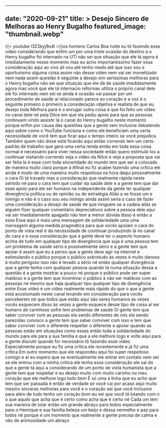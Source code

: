
---
date: "2020-09-21"
title: > 
    Desejo Sincero de Melhoras ao Henry Bugalho
featured_image: "thumbnail.webp"
---
{{< youtube I3Z2kyj9u4I >}}os homens Carlos Boa noite eu tô fazendo
esse vídeo considerando que enfim um por
uma triste ocasião do destino a o Henry
bugalho foi internado na UTI não sei que
situação que ele tá agora é
imediatamente nesse momento mas eu acho
importantíssimo fazer essa consideração
aqui ao vivo ali vou até tenho medo até
que isso sou e oportunismo alguma coisa
assim não desse vídeo nem vai ser
monetizado nem nada assim questão é
seguinte a desejo sim seríssimas
melhoras para o Henry bugalho não sei
que situação que ele dá de saúde
imediatamente agora mas você que ele tá
internacio reformas utiliza o próprio
canal dele ele foi internado nem sei se
ainda é ocasião vai passar por um
procedimento de saúde aí relacionado
parece ao coração e a voz é o seguinte
primeiro
o primeiro a consideração objetiva e
realista de que eu desejo toda Melhora
para é o enrugar outra coisa é que foi
feito um vídeo no canal dele né pela
Dilce em que ela pediu apoio para que as
pessoas continuem vindo assistir lá o
canal do Henry bugalho neste momento
porque enfim por causa das questões que
a gente vem inclusive debatendo aqui
sobre como o YouTube funciona e como ele
beneficiam uma certa necessidade de você
tem que ficar aqui o tempo inteiro se
você prejudica Também quem não disse
está ficando aqui então correndo tem um
certo padrão de trabalho que gera uma
certa renda então em toda essa coisa
normal e necessário para viver nessa
sociedade então quero estimulá-los a
continuar visitando correndo veja o
vídeo da Nilce e veja a proposta que vai
ser feita lá é esse com toda sinceridade
do mundo tem que ser a colocado de
maneira muito clara porque a Afinal eu
fiz acabei fazendo uma crítica ele ainda
é muito de uma maneira muito respeitosa
na hora daqui pessoalmente o cara
Oi tá travado mas a consideração que
realmente rápida neste sentido né para o
cara tem que cuidar da saúde dele e a
gente tem que dar esse apoio para ele
ser humano na independente da gente ter
qualquer divergência política ou de
opinião ou de estratégia Aliás a se
fosse um e inimigo e não é o caso sou
seu inimigo ainda assim seria o caso de
fazer uma consideração a desejo de saúde
de que ninguém se a cadeia aliás se
alguém fizer qualquer comentário
depreciativos sobre a pessoa dele aqui
vai ser imediatamente apagado não tem a
menor dúvida disso é então a esse Esse
aqui é mais uma mensagem de
solidariedade uma uma mensagem alguma
medida pragmática para que vocês apoiam
o cara do ponto de vista real é da
necessidade de continuar produzindo lá
no canal do cara e e essa consideração
que a gente deve ter o aspecto humano
acima de tudo
em qualquer tipo de divergência que suja
é uma pessoa tem um problema de saúde
sério e possivelmente sério e a gente
tem que apoiar é assim que eu a penso
que a gente deve agir na internet e
estimulando o público porque o público
sobretudo às vezes é muito danoso à
muito perigoso isso não é levado a sério
né então qualquer divergência que a
gente tenha com qualquer pessoa quando
tá numa situação dessa a questão é a
gente mostrar a pouco né porque o
público pode ser super maldoso e a gente
tem que incentivar o público a não ser
maldoso com as pessoas né mesmo que haja
qualquer tipo qualquer tipo de
divergência entre Esse vídeo é um vídeo
realmente mais rápido do que o que a
gente está acostumado neste canal
levando em consideração para vocês
perceberem né que todos que estão aqui
são seres humanos às vezes vocês
esquecem disso às vezes a gente esquece
desse tipo de coisa aí ser humano de
carinhoso sofre tem problemas de saúde
Oi gente tem que saber conviver com as
pessoas ela sendo diferentes de nós ela
sendo parecidas conosco a gente tem que
saber conviver com isso e tem que saber
conviver com o diferente respeitar o
diferente e apoiar quando as pessoas
estão em situações como essas então toda
a solidariedade do mundo para ele para a
sua família e que a ele melhore logo e
volte aqui para a gente discutir quando
for necessário tô fazendo esse vídeo
Especialmente porque eu fiz uma crítica
ele recentemente e já fiz uma crítica Em
outro momento que ele respondeu aqui foi
super respeitoso comigo e aí eu espero
que se eventualmente ele entrar em
contato nem sei se ele entrou com a
minha crítica ele tenha essa
consideração ele sai do que a gente tá
aqui a considerando de um ponto de vista
humanista que a gente tem que respeitar
e eu desejo muito com muito carinho no
meu coração que ele melhore logo tudo
bem É só uma
a linha que eu acho que tem que ser
passada é então de verdade se você cai
por acaso aqui muito mesmo sinceras
melhoras para você e o coração sei que
você inclusive para além de tudo tenho
um coração bom eu sei que você tá
lutando com o o que aquilo que acha que
é certo como acha que é certo né Cada um
tem sua maneira de lutar então um grande
abraço para todos especialmente para o
Henrique e sua família beleza um beijo e
dessa vermelho e paz para todos né
porque é um momento que realmente a
gente precisa de calma e não de
animosidade um abraço